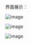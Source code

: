 界面展示：


![image](https://github.com/flipped6423/userCenter/assets/144525611/1f84c3cd-a1c7-4561-a989-7eb70ad2ff0f)

![image](https://github.com/flipped6423/userCenter/assets/144525611/f8701827-6eb4-4eac-bcb8-f0b9c4da055a)

![image](https://github.com/flipped6423/userCenter/assets/144525611/bf3b9cc6-d557-469c-813f-6aeb2bc88aca)
